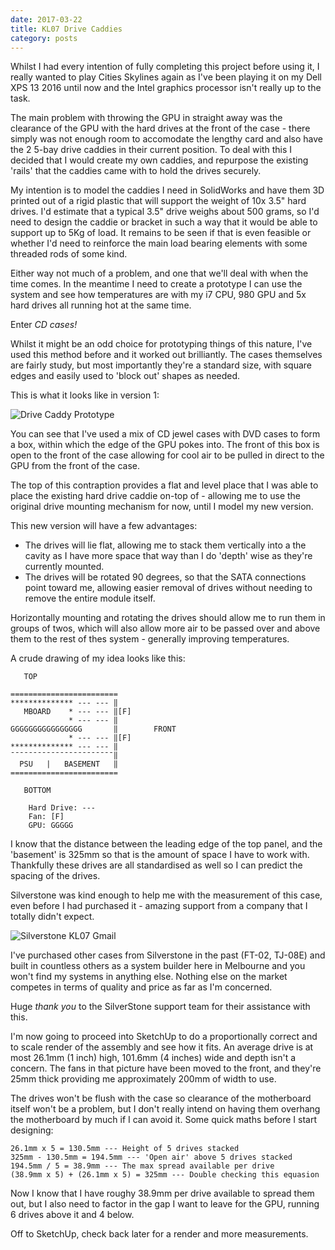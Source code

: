 ```yaml
---
date: 2017-03-22
title: KL07 Drive Caddies
category: posts
---
```


Whilst I had every intention of fully completing this project before using it, I really wanted to play Cities Skylines again as I've been playing it on my Dell XPS 13 2016 until now and the Intel graphics processor isn't really up to the task.

The main problem with throwing the GPU in straight away was the clearance of the GPU with the hard drives at the front of the case - there simply was not enough room to accomodate the lengthy card and also have the 2 5-bay drive caddies in their current position. To deal with this I decided that I would create my own caddies, and repurpose the existing 'rails' that the caddies came with to hold the drives securely.

My intention is to model the caddies I need in SolidWorks and have them 3D printed out of a rigid plastic that will support the weight of 10x 3.5" hard drives. I'd estimate that a typical 3.5" drive weighs about 500 grams, so I'd need to design the caddie or bracket in such a way that it would be able to support up to 5Kg of load. It remains to be seen if that is even feasible or whether I'd need to reinforce the main load bearing elements with some threaded rods of some kind.

Either way not much of a problem, and one that we'll deal with when the time comes. In the meantime I need to create a prototype I can use the system and see how temperatures are with my i7 CPU, 980 GPU and 5x hard drives all running hot at the same time.

Enter *CD cases!*

Whilst it might be an odd choice for prototyping things of this nature, I've used this method before and it worked out brilliantly. The cases themselves are fairly study, but most importantly they're a standard size, with square edges and easily used to 'block out' shapes as needed.

This is what it looks like in version 1:

![Drive Caddy Prototype](/img/unraid-hs5QFXMH.jpg)

You can see that I've used a mix of CD jewel cases with DVD cases to form a box, within which the edge of the GPU pokes into. The front of this box is open to the front of the case allowing for cool air to be pulled in direct to the GPU from the front of the case.

The top of this contraption provides a flat and level place that I was able to place the existing hard drive caddie on-top of - allowing me to use the original drive mounting mechanism for now, until I model my new version.

This new version will have a few advantages:

-   The drives will lie flat, allowing me to stack them vertically into a the cavity as I have more space that way than I do 'depth' wise as they're currently mounted.
-   The drives will be rotated 90 degrees, so that the SATA connections point toward me, allowing easier removal of drives without needing to remove the entire module itself.

Horizontally mounting and rotating the drives should allow me to run them in groups of twos, which will also allow more air to be passed over and above them to the rest of thes system - generally improving temperatures.

A crude drawing of my idea looks like this:

```
   TOP

========================
************** --- --- ‖
   MBOARD    * --- --- ‖[F]
             * --- --- ‖
GGGGGGGGGGGGGGGG       ‖        FRONT
             * --- --- ‖[F]
************** --- --- ‖
¯¯¯¯¯¯¯¯¯¯¯¯¯¯¯¯¯¯¯¯¯¯¯‖
  PSU   |   BASEMENT   ‖                       
========================

   BOTTOM

    Hard Drive: ---
    Fan: [F]
    GPU: GGGGG
```

I know that the distance between the leading edge of the top panel, and the 'basement' is 325mm so that is the amount of space I have to work with. Thankfully these drives are all standardised as well so I can predict the spacing of the drives.

Silverstone was kind enough to help me with the measurement of this case, even before I had purchased it - amazing support from a company that I totally didn't expect.

![Silverstone KL07 Gmail](/img/unraid-nmcba97k.png)

I've purchased other cases from Silverstone in the past (FT-02, TJ-08E) and built in countless others as a system builder here in Melbourne and you won't find my systems in anything else. Nothing else on the market competes in terms of quality and price as far as I'm concerned.

Huge *thank you* to the SilverStone support team for their assistance with this.

I'm now going to proceed into SketchUp to do a proportionally correct and to scale render of the assembly and see how it fits. An average drive is at most 26.1mm (1 inch) high, 101.6mm (4 inches) wide and depth isn't a concern. The fans in that picture have been moved to the front, and they're 25mm thick providing me approximately 200mm of width to use.

The drives won't be flush with the case so clearance of the motherboard itself won't be a problem, but I don't really intend on having them overhang the motherboard by much if I can avoid it. Some quick maths before I start designing:

```
26.1mm x 5 = 130.5mm --- Height of 5 drives stacked
325mm - 130.5mm = 194.5mm --- 'Open air' above 5 drives stacked
194.5mm / 5 = 38.9mm --- The max spread available per drive
(38.9mm x 5) + (26.1mm x 5) = 325mm --- Double checking this equasion
```

Now I know that I have roughy 38.9mm per drive available to spread them out, but I also need to factor in the gap I want to leave for the GPU, running 6 drives above it and 4 below.

Off to SketchUp, check back later for a render and more measurements.